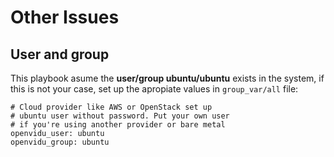 # Other Issues

## User and group

This playbook asume the **user/group ubuntu/ubuntu** exists in the system, if this is not your case, set up the apropiate values in `group_var/all` file:

```
# Cloud provider like AWS or OpenStack set up
# ubuntu user without password. Put your own user
# if you're using another provider or bare metal
openvidu_user: ubuntu
openvidu_group: ubuntu
```
